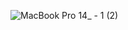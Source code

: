 

![MacBook Pro 14_ - 1 (2)](https://github.com/user-attachments/assets/b21f06f2-1f00-4cb0-9224-ca682ad3ad6c)
